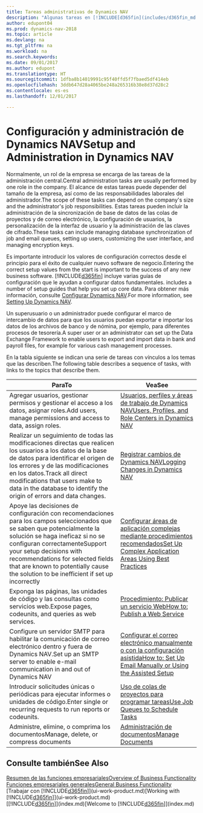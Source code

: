 ```yaml
---
title: Tareas administrativas de Dynamics NAV
description: "Algunas tareas en [!INCLUDE[d365fin](includes/d365fin_md.md)] requieren una administración central y configuración. Consulte cuáles son aprenda y qué hacer."
author: edupont04
ms.prod: dynamics-nav-2018
ms.topic: article
ms.devlang: na
ms.tgt_pltfrm: na
ms.workload: na
ms.search.keywords: 
ms.date: 09/01/2017
ms.author: edupont
ms.translationtype: HT
ms.sourcegitcommit: 1dfba8b14019991c95f40ffd5f7fbaed5df414eb
ms.openlocfilehash: 3ddb647d28a4065be248a265316b38e8d37d28c2
ms.contentlocale: es-es
ms.lasthandoff: 12/01/2017

---
```

# <a name="setup-and-administration-in-dynamics-nav"></a><span data-ttu-id="05244-104">Configuración y administración de Dynamics NAV</span><span class="sxs-lookup"><span data-stu-id="05244-104">Setup and Administration in Dynamics NAV</span></span>
<span data-ttu-id="05244-105">Normalmente, un rol de la empresa se encarga de las tareas de la administración central.</span><span class="sxs-lookup"><span data-stu-id="05244-105">Central administration tasks are usually performed by one role in the company.</span></span> <span data-ttu-id="05244-106">El alcance de estas tareas puede depender del tamaño de la empresa, así como de las responsabilidades laborales del administrador.</span><span class="sxs-lookup"><span data-stu-id="05244-106">The scope of these tasks can depend on the company's size and the administrator's job responsibilities.</span></span> <span data-ttu-id="05244-107">Estas tareas pueden incluir la administración de la sincronización de base de datos de las colas de proyectos y de correo electrónico, la configuración de usuarios, la personalización de la interfaz de usuario y la administración de las claves de cifrado.</span><span class="sxs-lookup"><span data-stu-id="05244-107">These tasks can include managing database synchronization of job and email queues, setting up users, customizing the user interface, and managing encryption keys.</span></span>  

<span data-ttu-id="05244-108">Es importante introducir los valores de configuración correctos desde el principio para el éxito de cualquier nuevo software de negocio.</span><span class="sxs-lookup"><span data-stu-id="05244-108">Entering the correct setup values from the start is important to the success of any new business software.</span></span> [!INCLUDE[d365fin](includes/d365fin_md.md)]<span data-ttu-id="05244-109"> incluye varias guías de configuración que le ayudan a configurar datos fundamentales.</span><span class="sxs-lookup"><span data-stu-id="05244-109"> includes a number of setup guides that help you set up core data.</span></span> <span data-ttu-id="05244-110">Para obtener más información, consulte [Configurar Dynamics NAV](setup.md).</span><span class="sxs-lookup"><span data-stu-id="05244-110">For more information, see [Setting Up Dynamics NAV](setup.md).</span></span>

<!--Whether you use [!INCLUDE[rim](../../includes/rim_md.md)] to implement setup values or you manually enter them in the new company, you can support your setup decisions with some general recommendations for selected setup fields that are known to potentially cause the solution to be inefficient if defined incorrectly.-->  

<span data-ttu-id="05244-111">Un superusuario o un administrador puede configurar el marco de intercambio de datos para que los usuarios puedan exportar e importar los datos de los archivos de banco y de nómina, por ejemplo, para diferentes procesos de tesorería.</span><span class="sxs-lookup"><span data-stu-id="05244-111">A super user or an administrator can set up the Data Exchange Framework to enable users to export and import data in bank and payroll files, for example for various cash management processes.</span></span>  

<span data-ttu-id="05244-112">En la tabla siguiente se indican una serie de tareas con vínculos a los temas que las describen.</span><span class="sxs-lookup"><span data-stu-id="05244-112">The following table describes a sequence of tasks, with links to the topics that describe them.</span></span>   

|<span data-ttu-id="05244-113">**Para**</span><span class="sxs-lookup"><span data-stu-id="05244-113">**To**</span></span>|<span data-ttu-id="05244-114">**Vea**</span><span class="sxs-lookup"><span data-stu-id="05244-114">**See**</span></span>|  
|------------|-------------|  
|<span data-ttu-id="05244-115">Agregar usuarios, gestionar permisos y gestionar el acceso a los datos, asignar roles.</span><span class="sxs-lookup"><span data-stu-id="05244-115">Add users, manage permissions and access to data, assign roles.</span></span>|[<span data-ttu-id="05244-116">Usuarios, perfiles y áreas de trabajo de Dynamics NAV</span><span class="sxs-lookup"><span data-stu-id="05244-116">Users, Profiles, and Role Centers in Dynamics NAV</span></span>](admin-users-profiles-roles.md)|  
|<span data-ttu-id="05244-117">Realizar un seguimiento de todas las modificaciones directas que realicen los usuarios a los datos de la base de datos para identificar el origen de los errores y de las modificaciones en los datos.</span><span class="sxs-lookup"><span data-stu-id="05244-117">Track all direct modifications that users make to data in the database to identify the origin of errors and data changes.</span></span>|[<span data-ttu-id="05244-118">Registrar cambios de Dynamics NAV</span><span class="sxs-lookup"><span data-stu-id="05244-118">Logging Changes in Dynamics NAV</span></span>](across-log-changes.md)|  
|<span data-ttu-id="05244-119">Apoye las decisiones de configuración con recomendaciones para los campos seleccionados que se saben que potencialmente la solución se haga ineficaz si no se configuran correctamente</span><span class="sxs-lookup"><span data-stu-id="05244-119">Support your setup decisions with recommendations for selected fields that are known to potentially cause the solution to be inefficient if set up incorrectly</span></span>|[<span data-ttu-id="05244-120">Configurar áreas de aplicación complejas mediante procedimientos recomendados</span><span class="sxs-lookup"><span data-stu-id="05244-120">Set Up Complex Application Areas Using Best Practices</span></span>](set-up-complex-application-areas-using-best-practices.md)|  
|<span data-ttu-id="05244-121">Exponga las páginas, las unidades de código y las consultas como servicios web.</span><span class="sxs-lookup"><span data-stu-id="05244-121">Expose pages, codeunits, and queries as web services.</span></span>|[<span data-ttu-id="05244-122">Procedimiento: Publicar un servicio Web</span><span class="sxs-lookup"><span data-stu-id="05244-122">How to: Publish a Web Service</span></span>](across-how-publish-web-service.md)|  
|<span data-ttu-id="05244-123">Configure un servidor SMTP para habilitar la comunicación de correo electrónico dentro y fuera de Dynamics NAV.</span><span class="sxs-lookup"><span data-stu-id="05244-123">Set up an SMTP server to enable e-mail communication in and out of Dynamics NAV</span></span>| [<span data-ttu-id="05244-124">Configurar el correo electrónico manualmente o con la configuración asistida</span><span class="sxs-lookup"><span data-stu-id="05244-124">How to: Set Up Email Manually or Using the Assisted Setup</span></span>](madeira-how-setup-email.md)|  
|<span data-ttu-id="05244-125">Introducir solicitudes únicas o periódicas para ejecutar informes o unidades de código.</span><span class="sxs-lookup"><span data-stu-id="05244-125">Enter single or recurring requests to run reports or codeunits.</span></span>|[<span data-ttu-id="05244-126">Uso de colas de proyectos para programar tareas</span><span class="sxs-lookup"><span data-stu-id="05244-126">Use Job Queues to Schedule Tasks</span></span>](admin-job-queues-schedule-tasks.md)|  
|<span data-ttu-id="05244-127">Administre, elimine, o comprima los documentos</span><span class="sxs-lookup"><span data-stu-id="05244-127">Manage, delete, or compress documents</span></span>|[<span data-ttu-id="05244-128">Administración de documentos</span><span class="sxs-lookup"><span data-stu-id="05244-128">Manage Documents</span></span>](admin-manage-documents.md)|  

## <a name="see-also"></a><span data-ttu-id="05244-129">Consulte también</span><span class="sxs-lookup"><span data-stu-id="05244-129">See Also</span></span>
[<span data-ttu-id="05244-130">Resumen de las funciones empresariales</span><span class="sxs-lookup"><span data-stu-id="05244-130">Overview of Business Functionality</span></span>](madeira-business-functionality.md)  
[<span data-ttu-id="05244-131">Funciones empresariales generales</span><span class="sxs-lookup"><span data-stu-id="05244-131">General Business Functionality</span></span>](ui-across-business-areas.md)  
<span data-ttu-id="05244-132">[Trabajar con [!INCLUDE[d365fin](includes/d365fin_md.md)]](ui-work-product.md)</span><span class="sxs-lookup"><span data-stu-id="05244-132">[Working with [!INCLUDE[d365fin](includes/d365fin_md.md)]](ui-work-product.md)</span></span>  
<span data-ttu-id="05244-133">[[!INCLUDE[d365fin](includes/d365fin_md.md)]](index.md)</span><span class="sxs-lookup"><span data-stu-id="05244-133">[Welcome to [!INCLUDE[d365fin](includes/d365fin_md.md)]](index.md)</span></span>  


